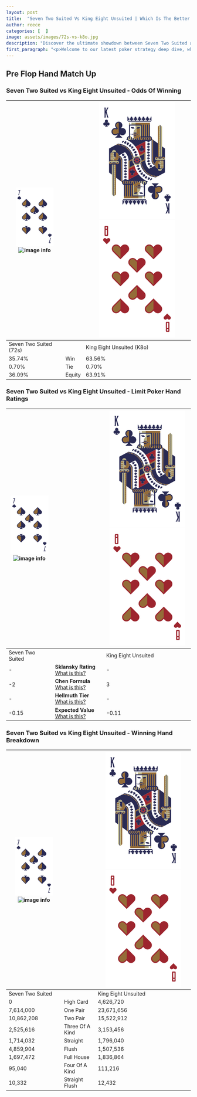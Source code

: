 ```yaml
---
layout: post
title:  "Seven Two Suited Vs King Eight Unsuited | Which Is The Better Hand In Poker? A Complete Guide"
author: reece
categories: [  ]
image: assets/images/72s-vs-k8o.jpg
description: "Discover the ultimate showdown between Seven Two Suited and King Eight Unsuited in poker! Uncover the odds, strategies, and scenarios where one hand triumphs over the other. Get ready to up your poker game with this thrilling analysis."
first_paragraph: "<p>Welcome to our latest poker strategy deep dive, where we're pitting two distinct hands against each other in a high-stakes showdown: Seven Two Suited vs King Eight Unsuited.</p><p>In the dynamic world of poker, every decision counts, and knowing which hand holds the upper hand is key to your success at the table.</p><p>In this article, we'll dissect these two hands, explore the scenarios where one dominates the other, and equip you with the knowledge to make strategic choices that can tip the odds in your favor.</p><p>Get ready to unravel the intriguing dynamics of these poker hands and elevate your game to new heights.</p>"
---
```




[comment]: # (sp0)

## Pre Flop Hand Match Up

<div class="table hand-ratings" markdown="1"> 



### Seven Two Suited vs King Eight Unsuited - Odds Of Winning


    
| ![image info](assets/images/hand1/7.png) ![image info](assets/images/hand1/2s.png) |  | ![image info](assets/images/hand2/K.png) ![image info](assets/images/hand2/8o.png) |
| -------- | -------- | -------- |
| Seven Two Suited (72s) |  | King Eight Unsuited (K8o) |
| 35.74% | Win | 63.56% |
| 0.70% | Tie | 0.70% |
| 36.09% | Equity | 63.91% |




[comment]: # (sp1)



### Seven Two Suited vs King Eight Unsuited - Limit Poker Hand Ratings


    
| ![image info](assets/images/hand1/7.png) ![image info](assets/images/hand1/2s.png) |  | ![image info](assets/images/hand2/K.png) ![image info](assets/images/hand2/8o.png) |
| -------- | -------- | -------- |
| Seven Two Suited |  | King Eight Unsuited |
| - | **Sklansky Rating** [What is this?](/sklansky-rating-explained) | - |
| -2 | **Chen Formula** [What is this?](/chen-formula-explained) | 3 |
| - | **Hellmuth Tier** [What is this?](/Hellmuth-tier-explained) | - |
| -0.15 | **Expected Value** [What is this?](/expected-value-explained) | -0.11 |




[comment]: # (sp2)



### Seven Two Suited vs King Eight Unsuited - Winning Hand Breakdown


    
| ![image info](assets/images/hand1/7.png) ![image info](assets/images/hand1/2s.png) |  | ![image info](assets/images/hand2/K.png) ![image info](assets/images/hand2/8o.png) |
| -------- | -------- | -------- |
| Seven Two Suited |  | King Eight Unsuited |
| 0 | High Card | 4,626,720 |
| 7,614,000 | One Pair | 23,671,656 |
| 10,862,208 | Two Pair | 15,522,912 |
| 2,525,616 | Three Of A Kind | 3,153,456 |
| 1,714,032 | Straight | 1,796,040 |
| 4,859,904 | Flush | 1,507,536 |
| 1,697,472 | Full House | 1,836,864 |
| 95,040 | Four Of A Kind | 111,216 |
| 10,332 | Straight Flush | 12,432 |




[comment]: # (sp3)



</div>

[comment]: # (sp4)



[comment]: # (sp5)


